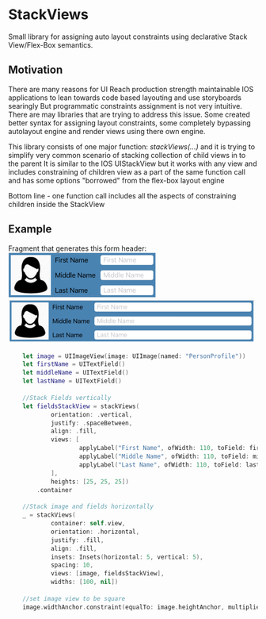 # StackViews
Small library for assigning auto layout constraints using declarative Stack View/Flex-Box semantics.

## Motivation
There are many reasons for UI Reach production strength maintainable IOS applications to lean towards code based layouting and use storyboards searingly
But programmatic constraints assignment is not very intuitive.
There are may libraries that are trying to address this issue. Some created better syntax for assigning layout constraints, some completely bypassing autolayout engine and render views using there own engine.

This library consists of one major function: *stackViews(...)* and it is trying to simplify very common scenario of stacking collection of child views in to the parent
It is similar to the IOS UIStackView but it works with any view and includes constraining of children view as a part of the same function call and has some options "borrowed" from the flex-box layout engine

Bottom line - one function call includes all the aspects of constraining children inside the StackView

## Example

Fragment that generates this form header:<br>
<img src="./images/form_header.png" height="90px">
<img src="./images/form_header_long.png" height="90px">
```Swift
    let image = UIImageView(image: UIImage(named: "PersonProfile"))
    let firstName = UITextField()
    let middleName = UITextField()
    let lastName = UITextField()

    //Stack Fields vertically
    let fieldsStackView = stackViews(
            orientation: .vertical,
            justify: .spaceBetween,
            align: .fill,
            views: [
                    applyLabel("First Name", ofWidth: 110, toField: firstName),
                    applyLabel("Middle Name", ofWidth: 110, toField: middleName),
                    applyLabel("Last Name", ofWidth: 110, toField: lastName)
            ],
            heights: [25, 25, 25])
        .container

    //Stack image and fields horizontally
    _ = stackViews(
            container: self.view,
            orientation: .horizontal,
            justify: .fill,
            align: .fill,
            insets: Insets(horizontal: 5, vertical: 5),
            spacing: 10,
            views: [image, fieldsStackView],
            widths: [100, nil])

    //set image view to be square
    image.widthAnchor.constraint(equalTo: image.heightAnchor, multiplier: 1).isActive = true

```